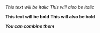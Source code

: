 *This text will be italic*
_This will also be italic_

**This text will be bold**
__This will also be bold__

_**You can combine them**_
